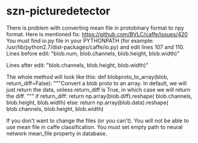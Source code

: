szn-picturedetector
===================

There is problem with converting mean file in protobinary format to npy format.
Here is mentioned fix: https://github.com/BVLC/caffe/issues/420
You must find io.py file in your PYTHONPATH
(for example: /usr/lib/python2.7/dist-packages/caffe/io.py)
and edit lines 107 and 110.
Lines before edit:
"blob.num, blob.channels, blob.height, blob.width)"

Lines after edit:
"blob.channels, blob.height, blob.width)"

The whole method will look like this:
def blobproto_to_array(blob, return_diff=False):
  """Convert a blob proto to an array. In default, we will just return the data,
  unless return_diff is True, in which case we will return the diff.
  """
  if return_diff:
    return np.array(blob.diff).reshape(
      blob.channels, blob.height, blob.width)
  else:
    return np.array(blob.data).reshape(
      blob.channels, blob.height, blob.width)

If you don't want to change the files (or you can't). You will not be able
to use mean file in caffe classification. You must set empty path to
neural network mean_file property in database.